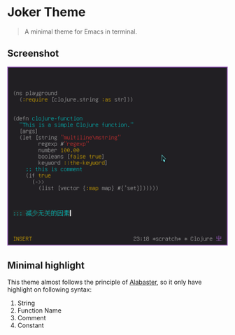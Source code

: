 # Joker Theme

> A minimal theme for Emacs in terminal.

## Screenshot

![Screenshot](https://raw.githubusercontent.com/DogLooksGood/joker-theme/master/screenshot.png)

## Minimal highlight

This theme almost follows the principle of
[Alabaster](https://github.com/tonsky/vscode-theme-alabaster),
so it only have highlight on following syntax:

1. String
2. Function Name
3. Comment
4. Constant


